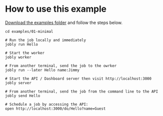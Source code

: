 How to use this example
==================================================

[Download the examples folder](https://minhaskamal.github.io/DownGit/#/home?url=https://github.com/DannyBen/jobly/tree/master/examples)
and follow the steps below.


```shell
cd examples/01-minimal

# Run the job locally and immediately
jobly run Hello

# Start the worker
jobly worker

# From another terminal, send the job to the owrker
jobly run --later Hello name:Jimmy

# Start the API / Dashboard server then visit http://localhost:3000
jobly server

# From another terminal, send the job from the command line to the API
jobly send Hello

# Schedule a job by accessing the API:
open http://localhost:3000/do/Hello?name=Guest



